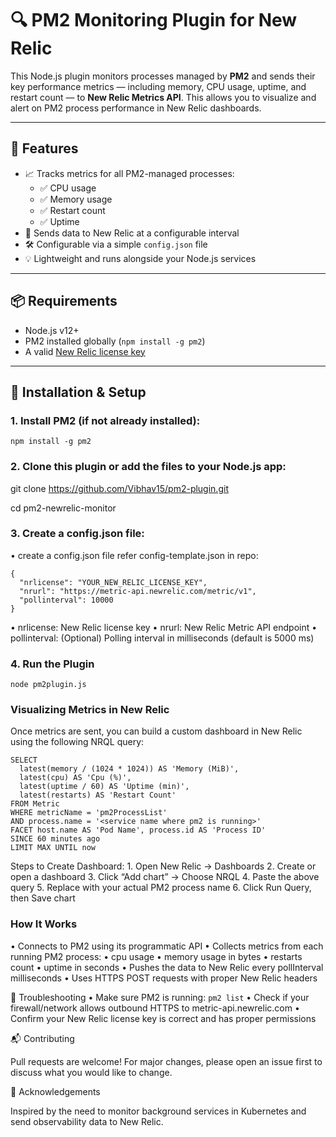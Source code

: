 # 🔍 PM2 Monitoring Plugin for New Relic

This Node.js plugin monitors processes managed by **PM2** and sends their key performance metrics — including memory, CPU usage, uptime, and restart count — to **New Relic Metrics API**. This allows you to visualize and alert on PM2 process performance in New Relic dashboards.

---

## 🚀 Features

- 📈 Tracks metrics for all PM2-managed processes:
  - ✅ CPU usage
  - ✅ Memory usage
  - ✅ Restart count
  - ✅ Uptime
- 🔁 Sends data to New Relic at a configurable interval
- 🛠 Configurable via a simple `config.json` file
- 💡 Lightweight and runs alongside your Node.js services

---

## 📦 Requirements

- Node.js v12+
- PM2 installed globally (`npm install -g pm2`)
- A valid [New Relic license key](https://docs.newrelic.com/docs/accounts/install-new-relic/account-setup/new-relic-api-keys/#ingest-license)

---

## 📁 Installation & Setup

### 1. Install PM2 (if not already installed):

```
npm install -g pm2
```

### 2. Clone this plugin or add the files to your Node.js app:

git clone https://github.com/Vibhav15/pm2-plugin.git

cd pm2-newrelic-monitor

### 3. Create a config.json file:

 •	create a config.json file refer config-template.json in repo:
    
``` 
{
  "nrlicense": "YOUR_NEW_RELIC_LICENSE_KEY",
  "nrurl": "https://metric-api.newrelic.com/metric/v1",
  "pollinterval": 10000
} 
```

•	nrlicense: New Relic license key
•	nrurl: New Relic Metric API endpoint
•	pollinterval: (Optional) Polling interval in milliseconds (default is 5000 ms)


### 4.  Run the Plugin

``` node pm2plugin.js ```


### Visualizing Metrics in New Relic

Once metrics are sent, you can build a custom dashboard in New Relic using the following NRQL query:

``` 
SELECT 
  latest(memory / (1024 * 1024)) AS 'Memory (MiB)',
  latest(cpu) AS 'Cpu (%)',
  latest(uptime / 60) AS 'Uptime (min)', 
  latest(restarts) AS 'Restart Count'
FROM Metric 
WHERE metricName = 'pm2ProcessList'
AND process.name = '<service name where pm2 is running>'
FACET host.name AS 'Pod Name', process.id AS 'Process ID'
SINCE 60 minutes ago 
LIMIT MAX UNTIL now
```

Steps to Create Dashboard:
	1.	Open New Relic → Dashboards
	2.	Create or open a dashboard
	3.	Click “Add chart” → Choose NRQL
	4.	Paste the above query
	5.	Replace <service name where pm2 is running> with your actual PM2 process name
	6.	Click Run Query, then Save chart


### How It Works
 •	Connects to PM2 using its programmatic API
 •	Collects metrics from each running PM2 process:
 •	cpu usage
 •	memory usage in bytes
 •	restarts count
 •	uptime in seconds
 •	Pushes the data to New Relic every pollInterval milliseconds
 •	Uses HTTPS POST requests with proper New Relic headers


🛑 Troubleshooting
	•	Make sure PM2 is running:
     ``` pm2 list ```
  •	Check if your firewall/network allows outbound HTTPS to metric-api.newrelic.com
	•	Confirm your New Relic license key is correct and has proper permissions

📬 Contributing

Pull requests are welcome! For major changes, please open an issue first to discuss what you would like to change.


🙏 Acknowledgements

Inspired by the need to monitor background services in Kubernetes and send observability data to New Relic.
